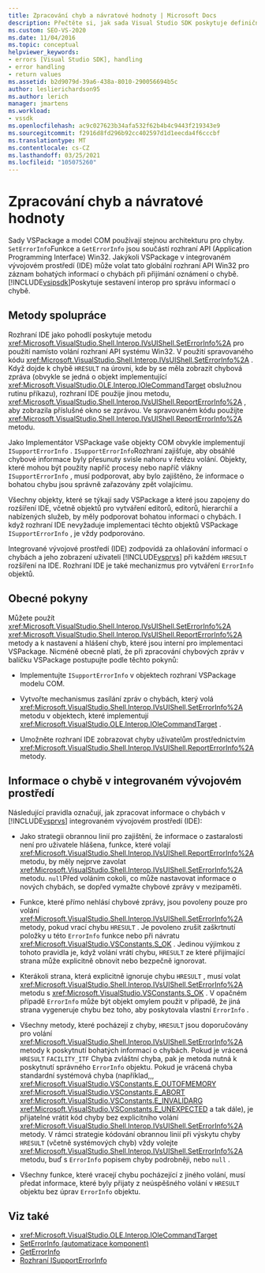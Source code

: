 ```yaml
---
title: Zpracování chyb a návratové hodnoty | Microsoft Docs
description: Přečtěte si, jak sada Visual Studio SDK poskytuje definiční sestavení pro záznam bohatých informací o chybách při přijímání oznámení o chybách.
ms.custom: SEO-VS-2020
ms.date: 11/04/2016
ms.topic: conceptual
helpviewer_keywords:
- errors [Visual Studio SDK], handling
- error handling
- return values
ms.assetid: b2d9079d-39a6-438a-8010-290056694b5c
author: leslierichardson95
ms.author: lerich
manager: jmartens
ms.workload:
- vssdk
ms.openlocfilehash: ac9c027623b34afa532f62b4b4c9443f219343e9
ms.sourcegitcommit: f2916d8fd296b92cc402597d1d1eecda4f6cccbf
ms.translationtype: MT
ms.contentlocale: cs-CZ
ms.lasthandoff: 03/25/2021
ms.locfileid: "105075260"
---
```

# <a name="error-handling-and-return-values"></a>Zpracování chyb a návratové hodnoty
Sady VSPackage a model COM používají stejnou architekturu pro chyby. `SetErrorInfo`Funkce a `GetErrorInfo` jsou součástí rozhraní API (Application Programming Interface) Win32. Jakýkoli VSPackage v integrovaném vývojovém prostředí (IDE) může volat tato globální rozhraní API Win32 pro záznam bohatých informací o chybách při přijímání oznámení o chybě. [!INCLUDE[vsipsdk](../extensibility/includes/vsipsdk_md.md)]Poskytuje sestavení interop pro správu informací o chybě.

## <a name="interop-methods"></a>Metody spolupráce
 Rozhraní IDE jako pohodlí poskytuje metodu <xref:Microsoft.VisualStudio.Shell.Interop.IVsUIShell.SetErrorInfo%2A> pro použití namísto volání rozhraní API systému Win32. V použití spravovaného kódu <xref:Microsoft.VisualStudio.Shell.Interop.IVsUIShell.SetErrorInfo%2A> . Když dojde k chybě `HRESULT` na úrovni, kde by se měla zobrazit chybová zpráva (obvykle se jedná o objekt implementující <xref:Microsoft.VisualStudio.OLE.Interop.IOleCommandTarget> obslužnou rutinu příkazu), rozhraní IDE použije jinou metodu, <xref:Microsoft.VisualStudio.Shell.Interop.IVsUIShell.ReportErrorInfo%2A> , aby zobrazila příslušné okno se zprávou. Ve spravovaném kódu použijte <xref:Microsoft.VisualStudio.Shell.Interop.IVsUIShell.ReportErrorInfo%2A> metodu.

 Jako Implementátor VSPackage vaše objekty COM obvykle implementují `ISupportErrorInfo` . `ISupportErrorInfo`Rozhraní zajišťuje, aby obsáhlé chybové informace byly přesunuty svisle nahoru v řetězu volání. Objekty, které mohou být použity napříč procesy nebo napříč vlákny `ISupportErrorInfo` , musí podporovat, aby bylo zajištěno, že informace o bohatou chybu jsou správně zařazovány zpět volajícímu.

 Všechny objekty, které se týkají sady VSPackage a které jsou zapojeny do rozšíření IDE, včetně objektů pro vytváření editorů, editorů, hierarchií a nabízených služeb, by měly podporovat bohatou informaci o chybách. I když rozhraní IDE nevyžaduje implementaci těchto objektů VSPackage `ISupportErrorInfo` , je vždy podporováno.

 Integrované vývojové prostředí (IDE) zodpovídá za ohlašování informací o chybách a jeho zobrazení uživateli [!INCLUDE[vsprvs](../code-quality/includes/vsprvs_md.md)] při každém `HRESULT` rozšíření na IDE. Rozhraní IDE je také mechanizmus pro vytváření `ErrorInfo` objektů.

## <a name="general-guidelines"></a>Obecné pokyny
 Můžete použít <xref:Microsoft.VisualStudio.Shell.Interop.IVsUIShell.SetErrorInfo%2A> <xref:Microsoft.VisualStudio.Shell.Interop.IVsUIShell.ReportErrorInfo%2A> metody a k nastavení a hlášení chyb, které jsou interní pro implementaci VSPackage. Nicméně obecně platí, že při zpracování chybových zpráv v balíčku VSPackage postupujte podle těchto pokynů:

- Implementujte `ISupportErrorInfo` v objektech rozhraní VSPackage modelu COM.

- Vytvořte mechanismus zasílání zpráv o chybách, který volá <xref:Microsoft.VisualStudio.Shell.Interop.IVsUIShell.SetErrorInfo%2A> metodu v objektech, které implementují <xref:Microsoft.VisualStudio.OLE.Interop.IOleCommandTarget> .

- Umožněte rozhraní IDE zobrazovat chyby uživatelům prostřednictvím <xref:Microsoft.VisualStudio.Shell.Interop.IVsUIShell.ReportErrorInfo%2A> metody.

## <a name="error-information-in-the-ide"></a>Informace o chybě v integrovaném vývojovém prostředí
 Následující pravidla označují, jak zpracovat informace o chybách v [!INCLUDE[vsprvs](../code-quality/includes/vsprvs_md.md)] integrovaném vývojovém prostředí (IDE):

- Jako strategii obrannou linií pro zajištění, že informace o zastaralosti není pro uživatele hlášena, funkce, které volají <xref:Microsoft.VisualStudio.Shell.Interop.IVsUIShell.ReportErrorInfo%2A> metodu, by měly nejprve zavolat <xref:Microsoft.VisualStudio.Shell.Interop.IVsUIShell.SetErrorInfo%2A> metodu. `null`Před voláním cokoli, co může nastavovat informace o nových chybách, se dopřed vymažte chybové zprávy v mezipaměti.

- Funkce, které přímo nehlásí chybové zprávy, jsou povoleny pouze pro volání <xref:Microsoft.VisualStudio.Shell.Interop.IVsUIShell.SetErrorInfo%2A> metody, pokud vrací chybu `HRESULT` . Je povoleno zrušit zaškrtnutí položky u této `ErrorInfo` funkce nebo při návratu <xref:Microsoft.VisualStudio.VSConstants.S_OK> . Jedinou výjimkou z tohoto pravidla je, když volání vrátí chybu, `HRESULT` ze které přijímající strana může explicitně obnovit nebo bezpečně ignorovat.

- Kterákoli strana, která explicitně ignoruje chybu `HRESULT` , musí volat <xref:Microsoft.VisualStudio.Shell.Interop.IVsUIShell.SetErrorInfo%2A> metodu s <xref:Microsoft.VisualStudio.VSConstants.S_OK> . V opačném případě `ErrorInfo` může být objekt omylem použit v případě, že jiná strana vygeneruje chybu bez toho, aby poskytovala vlastní `ErrorInfo` .

- Všechny metody, které pocházejí z chyby, `HRESULT` jsou doporučovány pro volání <xref:Microsoft.VisualStudio.Shell.Interop.IVsUIShell.SetErrorInfo%2A> metody k poskytnutí bohatých informací o chybách. Pokud je vrácená `HRESULT` `FACILITY_ITF` Chyba zvláštní chyba, pak je metoda nutná k poskytnutí správného `ErrorInfo` objektu. Pokud je vrácená chyba standardní systémová chyba (například,,, <xref:Microsoft.VisualStudio.VSConstants.E_OUTOFMEMORY> <xref:Microsoft.VisualStudio.VSConstants.E_ABORT> <xref:Microsoft.VisualStudio.VSConstants.E_INVALIDARG> <xref:Microsoft.VisualStudio.VSConstants.E_UNEXPECTED> a tak dále), je přijatelné vrátit kód chyby bez explicitního volání <xref:Microsoft.VisualStudio.Shell.Interop.IVsUIShell.SetErrorInfo%2A> metody. V rámci strategie kódování obrannou linií při výskytu chyby `HRESULT` (včetně systémových chyb) vždy volejte <xref:Microsoft.VisualStudio.Shell.Interop.IVsUIShell.SetErrorInfo%2A> metodu, buď s `ErrorInfo` popisem chyby podrobněji, nebo `null` .

- Všechny funkce, které vracejí chybu pocházející z jiného volání, musí předat informace, které byly přijaty z neúspěšného volání v `HRESULT` objektu bez úprav `ErrorInfo` objektu.

## <a name="see-also"></a>Viz také
- <xref:Microsoft.VisualStudio.OLE.Interop.IOleCommandTarget>
- [SetErrorInfo (automatizace komponent)](/previous-versions/windows/desktop/api/oleauto/nf-oleauto-seterrorinfo)
- [GetErrorInfo](/previous-versions/windows/desktop/api/oleauto/nf-oleauto-geterrorinfo)
- [Rozhraní ISupportErrorInfo](/previous-versions/windows/desktop/api/oaidl/nn-oaidl-isupporterrorinfo)
